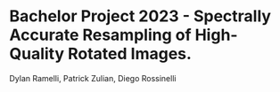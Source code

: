# Bachelor Project 2023 - Spectrally Accurate Resampling of High-Quality Rotated Images.
Dylan Ramelli, Patrick Zulian, Diego Rossinelli
